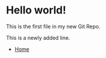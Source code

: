 <!DOCTYPE html>
<html>
<head>
<title>Hello World!</title>
</head>
<body>

<h1>Hello world!</h1>
<p>This is the first file in my new Git Repo.</p>
  <p> This is a newly added line. </p>
<ul>
  <li><a href="#home">Home</a></li>
</ul>

</body>
</html>
